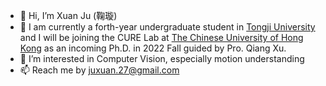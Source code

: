 - 👋 Hi, I’m Xuan Ju (鞠璇)
- 👀 I am currently a forth-year undergraduate student in [Tongji University](https://www.tongji.edu.cn/) and I will be joining the CURE Lab at [The Chinese University of Hong Kong](https://www.cuhk.edu.hk/) as an incoming Ph.D. in 2022 Fall guided by Pro. Qiang Xu.
- 🌱 I’m interested in Computer Vision, especially motion understanding
- 📫 Reach me by juxuan.27@gmail.com

<!---
juxuan27/juxuan27 is a ✨ special ✨ repository because its `README.md` (this file) appears on your GitHub profile.
You can click the Preview link to take a look at your changes.
--->
